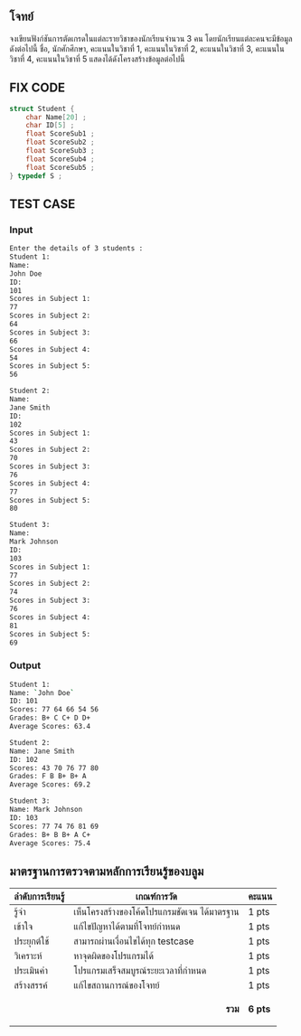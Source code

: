 ## โจทย์
จงเขียนฟังก์ชันการตัดเกรดในแต่ละรายวิชาของนักเรียนจำนวน 3 คน โดยนักเรียนแต่ละคนจะมีข้อมูลดังต่อไปนี้
ชื่อ, นักศักศึกษา, คะแนนในวิชาที่ 1, คะแนนในวิชาที่ 2, คะแนนในวิชาที่ 3, คะแนนในวิชาที่ 4, คะแนนในวิชาที่ 5
แสดงได้ดังโครงสร้างข้อมูลต่อไปนี้

## FIX CODE
```c++
struct Student {
    char Name[20] ;
    char ID[5] ;
    float ScoreSub1 ;
    float ScoreSub2 ;
    float ScoreSub3 ;
    float ScoreSub4 ;
    float ScoreSub5 ;
} typedef S ;
```

## TEST CASE
### Input
```bash
Enter the details of 3 students :
Student 1:
Name: 
John Doe
ID: 
101
Scores in Subject 1: 
77
Scores in Subject 2: 
64
Scores in Subject 3: 
66
Scores in Subject 4: 
54
Scores in Subject 5: 
56

Student 2:
Name: 
Jane Smith
ID: 
102
Scores in Subject 1: 
43
Scores in Subject 2: 
70
Scores in Subject 3: 
76
Scores in Subject 4: 
77
Scores in Subject 5: 
80

Student 3:
Name: 
Mark Johnson
ID: 
103
Scores in Subject 1: 
77
Scores in Subject 2: 
74
Scores in Subject 3: 
76
Scores in Subject 4: 
81
Scores in Subject 5: 
69
```
### Output
```bash
Student 1:
Name: `John Doe`
ID: 101
Scores: 77 64 66 54 56
Grades: B+ C C+ D D+
Average Scores: 63.4

Student 2:
Name: Jane Smith
ID: 102
Scores: 43 70 76 77 80
Grades: F B B+ B+ A
Average Scores: 69.2

Student 3:
Name: Mark Johnson
ID: 103
Scores: 77 74 76 81 69
Grades: B+ B B+ A C+
Average Scores: 75.4
```

## มาตรฐานการตรวจตามหลักการเรียนรู้ของบลูม
| ลำดับการเรียนรู้ | เกณฑ์การวัด | คะแนน |
| -------- | -------- | -------- |
| รู้จำ | เห็นโครงสร้างของโค้ดโปรแกรมชัดเจน ได้มาตรฐาน | 1 pts |
| เข้าใจ | แก้ไขปัญหาได้ตามที่โจทย์กำหนด | 1 pts |
| ประยุกต์ใช้ | สามารถผ่านเงื่อนไขได้ทุก testcase | 1 pts |
| วิเคราะห์ | หาจุดผิดของโปรแกรมได้ | 1 pts |
| ประเมินค่า | โปรแกรมเสร็จสมบูรณ์ระยะเวลาที่กำหนด | 1 pts |
| สร้างสรรค์ | แก้ไขสถานการณ์ของโจทย์ | 1 pts |
||<p style='text-align: right !important;'>**รวม**</p>|**6 pts**|

